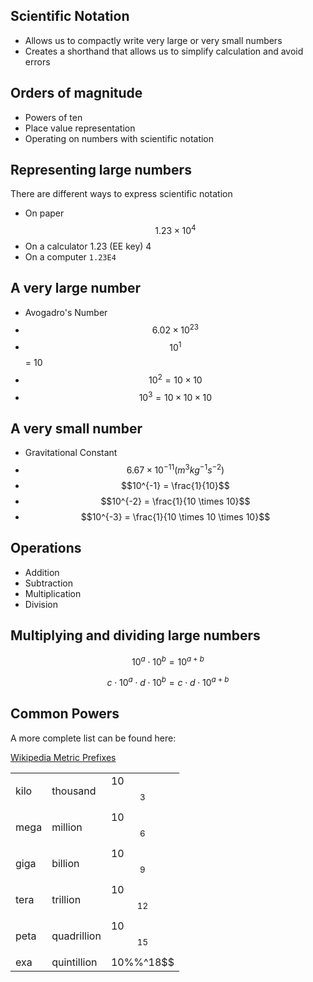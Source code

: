 ## Scientific Notation

- Allows us to compactly write very large or very small numbers
- Creates a shorthand that allows us to simplify calculation and avoid errors

## Orders of magnitude
- Powers of ten
- Place value representation
- Operating on numbers with scientific notation

## Representing large numbers

There are different ways to express scientific notation

- On paper $$1.23 \times 10^4$$
- On a calculator 1.23 (EE key) 4
- On a computer `1.23E4`

## A very large number
- Avogadro's Number
- $$6.02 \times 10^{23}$$
- $$10^{1}$$ = 10
- $$10^{2} = 10 \times 10$$
- $$10^{3} = 10 \times 10 \times 10$$

## A very small number
- Gravitational Constant
- $$6.67 \times 10^{-11} (m^3 kg^{-1} s^{-2})$$
- $$10^{-1} = \frac{1}{10}$$
- $$10^{-2} = \frac{1}{10 \times 10}$$
- $$10^{-3} = \frac{1}{10 \times 10 \times 10}$$

<!--
http://cshsyear10maths.global2.vic.edu.au/files/2008/08/standard-form-table.png
-->

<!-- name some common units using these prefixes -->

## Operations
- Addition
- Subtraction
- Multiplication
- Division

## Multiplying and dividing large numbers

$$ 10^a \cdot 10^b = 10^{a+b} $$

$$ c \cdot 10^a \cdot d \cdot 10^b = c \cdot d \cdot 10^{a+b} $$


## Common Powers

A more complete list can be found here:

[Wikipedia Metric Prefixes](https://en.wikipedia.org/wiki/Metric_prefix)

|     |          |        |
|-----|----------|--------|
|kilo | thousand | 10$$^3$$ |
|mega | million  | 10$$^6$$ |
|giga | billion  | 10$$^9$$ |
|tera | trillion | 10$$^12$$ |
|peta | quadrillion | 10$$^15$$ |
|exa  | quintillion | 10%%^18$$ |


